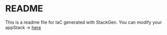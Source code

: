 # README
This is a readme file for IaC generated with StackGen.
You can modify your appStack -> [here](http://cloud.stackgen.com/appstacks/82b77212-40ee-4139-b416-827094b46377)
